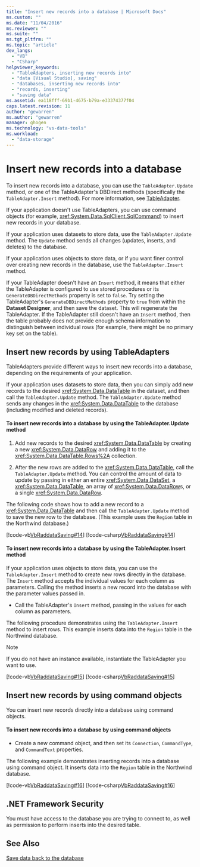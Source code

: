 ```yaml
---
title: "Insert new records into a database | Microsoft Docs"
ms.custom: ""
ms.date: "11/04/2016"
ms.reviewer: ""
ms.suite: ""
ms.tgt_pltfrm: ""
ms.topic: "article"
dev_langs: 
  - "VB"
  - "CSharp"
helpviewer_keywords: 
  - "TableAdapters, inserting new records into"
  - "data [Visual Studio], saving"
  - "databases, inserting new records into"
  - "records, inserting"
  - "saving data"
ms.assetid: ea118fff-69b1-4675-b79a-e33374377f04
caps.latest.revision: 11
author: "gewarren"
ms.author: "gewarren"
manager: ghogen
ms.technology: "vs-data-tools"
ms.workload: 
  - "data-storage"
---
```

# Insert new records into a database
To insert new records into a database, you can use the `TableAdapter.Update` method, or one of the TableAdapter's DBDirect methods (specifically the `TableAdapter.Insert` method). For more information, see [TableAdapter](../data-tools/create-and-configure-tableadapters.md).  
  
 If your application doesn't use TableAdapters, you can use command objects (for example,  <xref:System.Data.SqlClient.SqlCommand>) to  insert new records in your database.
  
 If your application uses datasets to store data, use the `TableAdapter.Update` method. The `Update` method sends all changes (updates, inserts, and deletes) to the database.  
  
 If your application uses objects to store data, or if you want finer control over creating new records in the database, use the `TableAdapter.Insert` method.  
  
 If your TableAdapter doesn't have an `Insert` method, it means that either the TableAdapter is configured to use stored procedures or its `GenerateDBDirectMethods` property is set to `false`. Try setting the TableAdapter's `GenerateDBDirectMethods` property to `true` from within the **Dataset Designer**, and then save the dataset. This will regenerate the TableAdapter. If the TableAdapter still doesn't have an `Insert` method, then the table probably does not provide enough schema information to distinguish between individual rows (for example, there might be no primary key set on the table).  
  
## Insert new records by using TableAdapters  
 TableAdapters provide different ways to insert new records into a database, depending on the requirements of your application.  
  
 If your application uses datasets to store data, then you can simply add new records to the desired <xref:System.Data.DataTable> in the dataset, and then call the `TableAdapter.Update` method. The `TableAdapter.Update` method sends any changes in the <xref:System.Data.DataTable> to the database (including modified and deleted records).  
  
#### To insert new records into a database by using the TableAdapter.Update method  
  
1.  Add new records to the desired <xref:System.Data.DataTable> by creating a new <xref:System.Data.DataRow> and adding it to the <xref:System.Data.DataTable.Rows%2A> collection. 
  
2.  After the new rows are added to the <xref:System.Data.DataTable>, call the `TableAdapter.Update` method. You can control the amount of data to update by passing in either an entire <xref:System.Data.DataSet>, a <xref:System.Data.DataTable>, an array of <xref:System.Data.DataRow>s, or a single <xref:System.Data.DataRow>.  
  
 The following code shows how to add a new record to a <xref:System.Data.DataTable> and then call the `TableAdapter.Update` method to save the new row to the database. (This example uses the `Region` table in the Northwind database.)  
  
 [!code-vb[VbRaddataSaving#14](../data-tools/codesnippet/VisualBasic/insert-new-records-into-a-database_1.vb)]
 [!code-csharp[VbRaddataSaving#14](../data-tools/codesnippet/CSharp/insert-new-records-into-a-database_1.cs)]  
  
#### To insert new records into a database by using the TableAdapter.Insert method  
If your application uses objects to store  data, you can use the `TableAdapter.Insert` method to create new rows directly in the database. The `Insert` method accepts the individual values for each column as parameters. Calling the method inserts a new record into the database with the parameter values passed in.  
  
- Call the TableAdapter's `Insert` method, passing in the values for each column as parameters.  

 The following procedure demonstrates using the `TableAdapter.Insert` method to insert rows. This example inserts data into the `Region` table in the Northwind database.  
  
 > [!NOTE]
 >  If you do not have an instance available, instantiate the TableAdapter you want to use.  
  
 [!code-vb[VbRaddataSaving#15](../data-tools/codesnippet/VisualBasic/insert-new-records-into-a-database_2.vb)]
 [!code-csharp[VbRaddataSaving#15](../data-tools/codesnippet/CSharp/insert-new-records-into-a-database_2.cs)]  
  
## Insert new records by using command objects  
You can insert new records directly into a database using command objects.    
  
#### To insert new records into a database by using command objects  
  
-   Create a new command object, and then set its `Connection`, `CommandType`, and `CommandText` properties.  

 The following example demonstrates inserting records into a database using command object. It inserts data into the `Region` table in the Northwind database.
  
 [!code-vb[VbRaddataSaving#16](../data-tools/codesnippet/VisualBasic/insert-new-records-into-a-database_3.vb)]
 [!code-csharp[VbRaddataSaving#16](../data-tools/codesnippet/CSharp/insert-new-records-into-a-database_3.cs)]  
  
## .NET Framework Security  
 You must have access to the database you are trying to connect to, as well as permission to perform inserts into the desired table.  
  
## See Also  
 [Save data back to the database](../data-tools/save-data-back-to-the-database.md)
